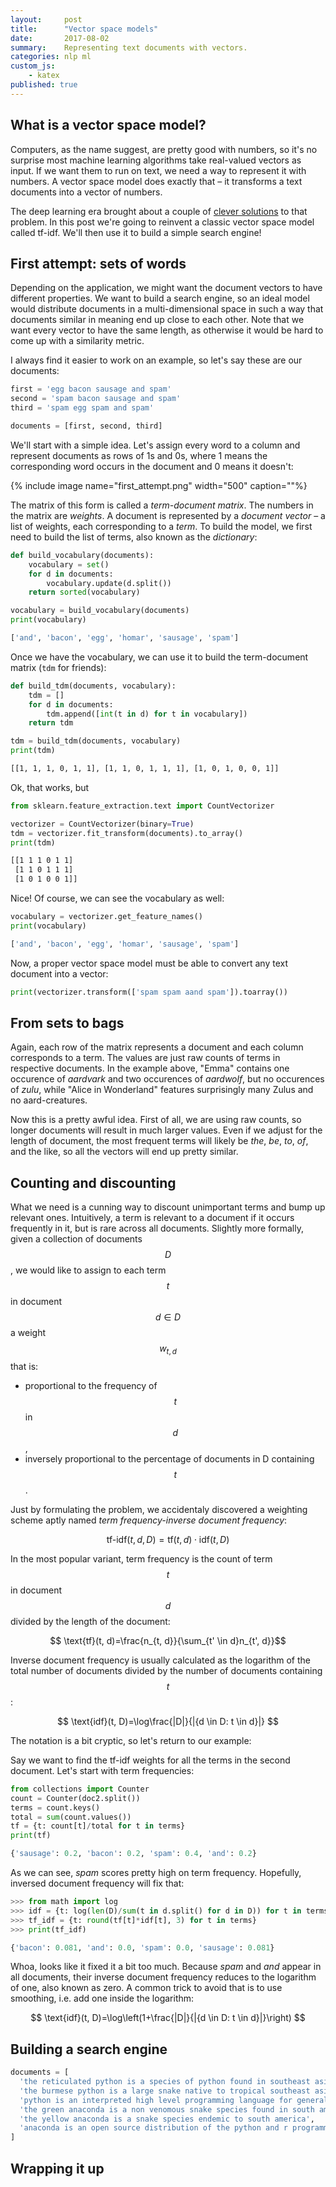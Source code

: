 ```yaml
---
layout:     post
title:      "Vector space models"
date:       2017-08-02
summary:    Representing text documents with vectors.
categories: nlp ml
custom_js:
    - katex
published: true
---
```


## What is a vector space model?
Computers, as the name suggest, are pretty good with numbers, so it's no surprise most machine learning algorithms take real-valued vectors as input. If we want them to run on text, we need a way to represent it with numbers. A vector space model does exactly that – it transforms a text documents into a vector of numbers.

The deep learning era brought about a couple of [clever solutions](https://github.com/MaxwellRebo/awesome-2vec) to that problem. In this post we're going to reinvent a classic vector space model called tf-idf. We'll then use it to build a simple search engine!

## First attempt: sets of words
Depending on the application, we might want the document vectors to have different properties. We want to build a search engine, so an ideal model would distribute documents in a multi-dimensional space in such a way that documents similar in meaning end up close to each other. Note that we want every vector to have the same length, as otherwise it would be hard to come up with a similarity metric.

I always find it easier to work on an example, so let's say these are our documents:

```python
first = 'egg bacon sausage and spam'
second = 'spam bacon sausage and spam'
third = 'spam egg spam and spam'

documents = [first, second, third]
```

We'll start with a simple idea. Let's assign every word to a column and represent documents as rows of 1s and 0s, where 1 means the corresponding word occurs in the document and 0 means it doesn't:

{% include image name="first_attempt.png" width="500" caption=""%}

The matrix of this form is called a *term-document matrix*. The numbers in the matrix are *weights*. A document is represented by a *document vector* – a list of weights, each corresponding to a *term*. To build the model, we first need to build the list of terms, also known as the *dictionary*: 

```python
def build_vocabulary(documents):
    vocabulary = set()
    for d in documents:
        vocabulary.update(d.split())
    return sorted(vocabulary)

vocabulary = build_vocabulary(documents)
print(vocabulary)
```

```sh
['and', 'bacon', 'egg', 'homar', 'sausage', 'spam']
```

Once we have the vocabulary, we can use it to build the term-document matrix (`tdm` for friends):
```python
def build_tdm(documents, vocabulary):
    tdm = []
    for d in documents:
        tdm.append([int(t in d) for t in vocabulary])
    return tdm

tdm = build_tdm(documents, vocabulary)
print(tdm)
```
```sh
[[1, 1, 1, 0, 1, 1], [1, 1, 0, 1, 1, 1], [1, 0, 1, 0, 0, 1]]
```

Ok, that works, but 
```python
from sklearn.feature_extraction.text import CountVectorizer

vectorizer = CountVectorizer(binary=True)
tdm = vectorizer.fit_transform(documents).to_array()
print(tdm)
```
```sh
[[1 1 1 0 1 1]
 [1 1 0 1 1 1]
 [1 0 1 0 0 1]]
```
Nice! Of course, we can see the vocabulary as well:

```python
vocabulary = vectorizer.get_feature_names()
print(vocabulary)
```
```sh
['and', 'bacon', 'egg', 'homar', 'sausage', 'spam']
```

Now, a proper vector space model must be able to convert any text document into a vector:
```python
print(vectorizer.transform(['spam spam aand spam']).toarray())
```



## From sets to bags
Again, each row of the matrix represents a document and each column corresponds to a term. The values are just raw counts of terms in respective documents. In the example above, "Emma" contains one occurence of *aardvark* and two occurences of *aardwolf*, but no occurences of *zulu*, while "Alice in Wonderland" features surprisingly many Zulus and no aard-creatures. 

Now this is a pretty awful idea. First of all, we are using raw counts, so longer documents will result in much larger values. Even if we adjust for the length of document, the most frequent terms will likely be *the*, *be*, *to*, *of*, and the like, so all the vectors will end up pretty similar.


## Counting and discounting
What we need is a cunning way to discount unimportant terms and bump up relevant ones. Intuitively, a term is relevant to a document if it occurs frequently in it, but is rare across all documents. Slightly more formally, given a collection of documents $$D$$, we would like to assign to each term $$t$$ in document $$d \in D$$ a weight $$w_{t, d}$$ that is:

* proportional to the frequency of $$t$$ in $$d$$,
* inversely proportional to the percentage of documents in D containing $$t$$.

Just by formulating the problem, we accidentaly discovered a weighting scheme aptly named *term frequency-inverse document frequency*: 

$$ \text{tf-idf}(t, d, D) = \text{tf}(t, d) \cdot \text{idf}(t, D) $$

In the most popular variant, term frequency is the count of term $$t$$ in document $$d$$ divided by the length of the document:

$$ \text{tf}(t, d)=\frac{n_{t, d}}{\sum_{t' \in d}n_{t', d}}$$

Inverse document frequency is usually calculated as the logarithm of the total number of documents divided by the number of documents containing $$t$$:

$$ \text{idf}(t, D)=\log\frac{|D|}{|{d \in D: t \in d}|} $$

The notation is a bit cryptic, so let's return to our example:

Say we want to find the tf-idf weights for all the terms in the second document. Let's start with term frequencies:
```python
from collections import Counter 
count = Counter(doc2.split())
terms = count.keys() 
total = sum(count.values())
tf = {t: count[t]/total for t in terms}
print(tf)

{'sausage': 0.2, 'bacon': 0.2, 'spam': 0.4, 'and': 0.2}
```
As we can see, *spam* scores pretty high on term frequency. Hopefully, inversed document frequency will fix that:
```python
>>> from math import log 
>>> idf = {t: log(len(D)/sum(t in d.split() for d in D)) for t in terms}
>>> tf_idf = {t: round(tf[t]*idf[t], 3) for t in terms}
>>> print(tf_idf)

{'bacon': 0.081, 'and': 0.0, 'spam': 0.0, 'sausage': 0.081}
```
Whoa, looks like it fixed it a bit too much. Because *spam* and *and* appear in all documents, their inverse document frequency reduces to the logarithm of one, also known as zero. A common trick to avoid that is to use smoothing, i.e. add one inside the logarithm:

$$ \text{idf}(t, D)=\log\left(1+\frac{|D|}{|{d \in D: t \in d}|}\right) $$

## Building a search engine
```python
documents = [
  'the reticulated python is a species of python found in southeast asia and the longest snake in the world',
  'the burmese python is a large snake native to tropical southeast asia',
  'python is an interpreted high level programming language for general purpose programming',
  'the green anaconda is a non venomous snake species found in south america',
  'the yellow anaconda is a snake species endemic to south america',
  'anaconda is an open source distribution of the python and r programming languages'
]
```

## Wrapping it up
